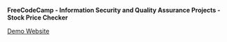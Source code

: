 **FreeCodeCamp - Information Security and Quality Assurance Projects - Stock Price Checker**

[Demo Website](https://fcc-stock-price-checker-liu.glitch.me/)

